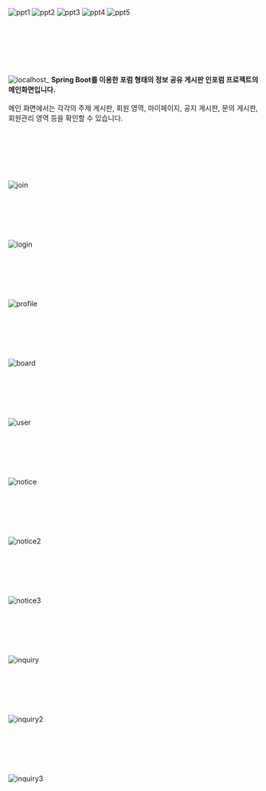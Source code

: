 ![ppt1](https://github.com/ajs0813/InfoRum-Project/assets/143467352/32e74c95-3c2b-4df7-b7d6-64af2b99fca0)
![ppt2](https://github.com/ajs0813/InfoRum-Project/assets/143467352/ea8e7e2a-a09f-42c8-98d7-9fe3e52634c1)
![ppt3](https://github.com/ajs0813/InfoRum-Project/assets/143467352/b5b10b46-f83c-4e9c-ac4d-884b2dc09851)
![ppt4](https://github.com/ajs0813/InfoRum-Project/assets/143467352/5128e6ac-fbbc-4305-97f8-9ac4d11dfcca)
![ppt5](https://github.com/ajs0813/InfoRum-Project/assets/143467352/2de44463-9c96-47f2-bc91-9162b5330b70)
<br><br><br><br><br><br><br>

![localhost_](https://github.com/ajs0813/InfoRum-Project/assets/143467352/5a9da25c-6c5d-41cd-abf8-e00dccbd62bb)
<b>Spring Boot를 이용한 포럼 형태의 정보 공유 게시판 인포럼 프로젝트의 메인화면입니다.</b>
<br><br>
메인 화면에서는 각각의 주제 게시판, 회원 영역, 마이페이지, 공지 게시판, 문의 게시판, 회원관리 영역 등을 확인할 수 있습니다.
<br><br><br><br><br><br><br>


![join](https://github.com/ajs0813/InfoRum-Project/assets/143467352/b634b6e1-618a-4289-8cc6-e329fbe99663)
<br><br><br><br><br><br><br>
![login](https://github.com/ajs0813/InfoRum-Project/assets/143467352/df264960-c3ee-4921-86de-494a22f4d154)
<br><br><br><br><br><br><br>
![profile](https://github.com/ajs0813/InfoRum-Project/assets/143467352/6734f970-0126-485c-851c-4b5e8a9d8ef8)
<br><br><br><br><br><br><br>
![board](https://github.com/ajs0813/InfoRum-Project/assets/143467352/a4779144-a120-4ba8-8d35-b02d34b6baf9)
<br><br><br><br><br><br><br>
![user](https://github.com/ajs0813/InfoRum-Project/assets/143467352/b4d68e24-9a02-464e-84af-fb0739cd9416)
<br><br><br><br><br><br><br>
![notice](https://github.com/ajs0813/InfoRum-Project/assets/143467352/5a47327d-e16d-4405-8219-74efd1102368)
<br><br><br><br><br><br><br>
![notice2](https://github.com/ajs0813/InfoRum-Project/assets/143467352/8273d392-876f-40ab-9900-db50260c7d64)
<br><br><br><br><br><br><br>
![notice3](https://github.com/ajs0813/InfoRum-Project/assets/143467352/1218e35e-f15c-4419-8e67-e9a90aa5c742)
<br><br><br><br><br><br><br>
![inquiry](https://github.com/ajs0813/InfoRum-Project/assets/143467352/8c686515-6ed8-48e2-bad0-710dd9b7e5fd)
<br><br><br><br><br><br><br>
![inquiry2](https://github.com/ajs0813/InfoRum-Project/assets/143467352/cb94c7a7-03ef-402e-8413-cb142788b332)
<br><br><br><br><br><br><br>
![inquiry3](https://github.com/ajs0813/InfoRum-Project/assets/143467352/a4f63e81-fa76-45e1-99bb-36ff114bc9ba)
<br><br><br><br><br><br><br>

